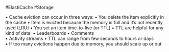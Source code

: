 #ElastiCache #Storage 

• Cache eviction can occur in three ways: 
• You delete the item explicitly in the cache
• Item is evicted because the memory is full and it’s not recently used (LRU) 
• You set an item time-to-live (or TTL)
• TTL are helpful for any kind of data: 
	• Leaderboards
	• Comments  
	• Activity streams
• TTL can range from few seconds to hours or days  
• If too many evictions happen due to memory, you should scale up or out